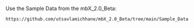 Use the Sample Data from the mbX_2.0_Beta:

```
https://github.com/utsavlamichhane/mbX_2.0_Beta/tree/main/Sample_Data
```

